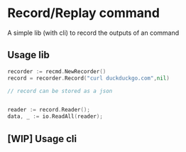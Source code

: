 # Record/Replay command

A simple lib (with cli) to record the outputs of an command

## Usage lib

```go
recorder := recmd.NewRecorder()
record = recorder.Record("curl duckduckgo.com",nil)

// record can be stored as a json


reader := record.Reader();
data, _ := io.ReadAll(reader);
```

## [WIP] Usage cli
